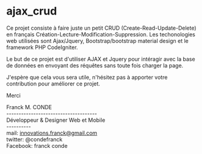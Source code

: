 # ajax_crud


Ce projet consiste à faire juste un petit CRUD (Create-Read-Update-Delete) en français Création-Lecture-Modification-Suppression. Les techonologies web utilisées sont Ajax/Jquery, Bootstrap/bootstrap material design et le framework PHP CodeIgniter.

Le but de ce projet est d'utiliser AJAX et Jquery pour intéragir avec la base de données en envoyant des réquêtes sans toute fois charger la page.

J'espère que cela vous sera utile, n'hésitez pas à apporter votre contribution pour améliorer ce projet.

Merci


Franck M. CONDE </br>
-------------------------------------</br>
Développeur & Designer Web et Mobile</br>
           ----------</br>
mail: innovations.franck@gmail.com</br>
twitter: @condefranck</br>
Facebook: franck conde</br>

